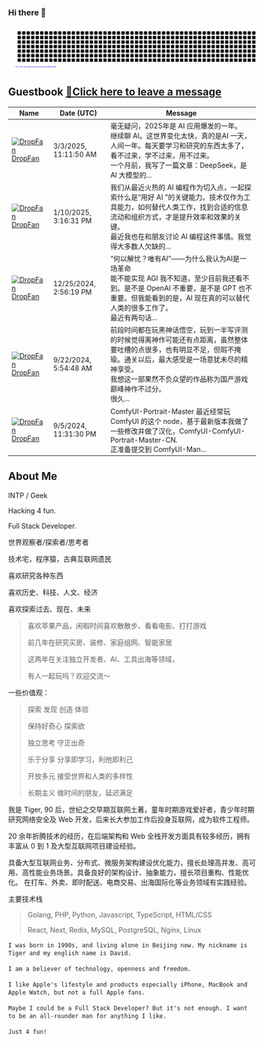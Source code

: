 ### Hi there 👋

<!--
**DropFan/DropFan** is a ✨ _special_ ✨ repository because its `README.md` (this file) appears on your GitHub profile.

Here are some ideas to get you started:

- 🔭 I’m currently working on ...
- 🌱 I’m currently learning ...
- 👯 I’m looking to collaborate on ...
- 🤔 I’m looking for help with ...
- 💬 Ask me about ...
- 📫 How to reach me: ...
- 😄 Pronouns: ...
- ⚡ Fun fact: ...
![Tiger's GitHub stats](https://github-readme-stats.vercel.app/api?username=dropfan&include_all_commits=true&count_private=true&show_icons=true&theme=transparent)
[![Top Langs](https://github-readme-stats.vercel.app/api/top-langs/?username=dropfan&hide=shell)](https://github.com/anuraghazra/github-readme-stats)
-->

![I'm Tiger](gitartwork.svg)

## Guestbook [📝Click here to leave a message](https://github.com/DropFan/DropFan/issues/1#new_comment_field)
<!-- Guestbook -->
| Name | Date (UTC) | Message |
|---|---|---|
| <a href="https://github.com/DropFan"><img width="24" src="https://avatars.githubusercontent.com/u/1765378?s=24&u=856b621b99ff7c3bf23f4dcbd096e2569f7df7e1&v=4" alt="DropFan" /> DropFan</a> |3/3/2025, 11:11:50 AM|毫无疑问，2025年是 AI 应用爆发的一年。<br />继续聊 AI。这世界变化太快，真的是AI 一天，人间一年。每天要学习和研究的东西太多了，看不过来，学不过来，用不过来。<br />一个月前，我写了一篇文章：DeepSeek，是 AI 大模型的...|
| <a href="https://github.com/DropFan"><img width="24" src="https://avatars.githubusercontent.com/u/1765378?s=24&u=856b621b99ff7c3bf23f4dcbd096e2569f7df7e1&v=4" alt="DropFan" /> DropFan</a> |1/10/2025, 3:16:31 PM|我们从最近火热的 AI 编程作为切入点，一起探索什么是“用好 AI ”的关键能力。技术仅作为工具能力，如何替代人类工作，找到合适的信息流动和组织方式，才是提升效率和效果的关键。<br />最近我也在和朋友讨论 AI 编程这件事情。我觉得大多数人欠缺的...|
| <a href="https://github.com/DropFan"><img width="24" src="https://avatars.githubusercontent.com/u/1765378?s=24&u=856b621b99ff7c3bf23f4dcbd096e2569f7df7e1&v=4" alt="DropFan" /> DropFan</a> |12/25/2024, 2:56:19 PM|“何以解忧？唯有AI”——为什么我认为AI是一场革命<br />能不能实现 AGI 我不知道，至少目前我还看不到。是不是 OpenAI 不重要，是不是 GPT 也不重要。但我能看到的是，AI 现在真的可以替代人类的很多工作了。<br />最近有两句话...|
| <a href="https://github.com/DropFan"><img width="24" src="https://avatars.githubusercontent.com/u/1765378?s=24&u=856b621b99ff7c3bf23f4dcbd096e2569f7df7e1&v=4" alt="DropFan" /> DropFan</a> |9/22/2024, 5:54:48 AM|前段时间都在玩黑神话悟空，玩到一半写评测的时候觉得离神作可能还有点距离，虽然整体要吐槽的点很多，也有明显不足，但瑕不掩瑜。通关以后，最大感受是一场意犹未尽的精神享受。<br />我想这一部果然不负众望的作品称为国产游戏巅峰神作不过分。<br />很久...|
| <a href="https://github.com/DropFan"><img width="24" src="https://avatars.githubusercontent.com/u/1765378?s=24&u=856b621b99ff7c3bf23f4dcbd096e2569f7df7e1&v=4" alt="DropFan" /> DropFan</a> |9/5/2024, 11:31:30 PM|ComfyUI-Portrait-Master 最近经常玩 ComfyUI 的这个 node，基于最新版本我做了一些修改并做了汉化，ComfyUI-ComfyUI-Portrait-Master-CN.<br />正准备提交到 ComfyUI-Man...|
<!-- /Guestbook -->

## About Me

INTP / Geek

Hacking 4 fun.

Full Stack Developer.

世界观察者/探索者/思考者

技术宅，程序猿，古典互联网遗民

喜欢研究各种东西

喜欢历史、科技、人文、经济

喜欢探索过去、现在、未来

>喜欢苹果产品，闲暇时间喜欢散散步、看看电影、打打游戏
>
>前几年在研究买房、装修、家庭组网、智能家居
>
>这两年在关注独立开发者、AI、工具出海等领域，
>
>有人一起玩吗？欢迎交流～

一些价值观：
>探索 发现 创造 体验
>
>保持好奇心 探索欲
>
>独立思考 守正出奇
>
>乐于分享 分享即学习，利他即利己
>
>开放多元 接受世界和人类的多样性
>
>长期主义 做时间的朋友，延迟满足

我是 Tiger, 90 后，世纪之交早期互联网土著，童年时期游戏爱好者，青少年时期研究网络安全及 Web 开发，后来长大参加工作后投身互联网，成为软件工程师。

20 余年折腾技术的经历，在后端架构和 Web 全栈开发方面具有较多经历，拥有丰富从 0 到 1 及大型互联网项目建设经验。

具备大型互联网业务、分布式、微服务架构建设优化能力，擅长处理高并发、高可用、高性能业务场景。具备良好的架构设计、抽象能力，擅长项目重构、性能优化。
在打车、外卖、即时配送、电商交易、出海国际化等业务领域有实践经验。

主要技术栈
>Golang, PHP, Python, Javascript, TypeScript, HTML/CSS
>
>React, Next, Redis, MySQL, PostgreSQL, Nginx, Linux



```
I was born in 1990s, and living alone in Beijing now. My nickname is Tiger and my english name is David.

I am a believer of technology, openness and freedom.

I like Apple's lifestyle and products especially iPhone, MacBook and Apple Watch, but not a full Apple fans.

Maybe I could be a Full Stack Developer? But it's not enough. I want to be an all-rounder man for anything I like.

Just 4 fun!
```
